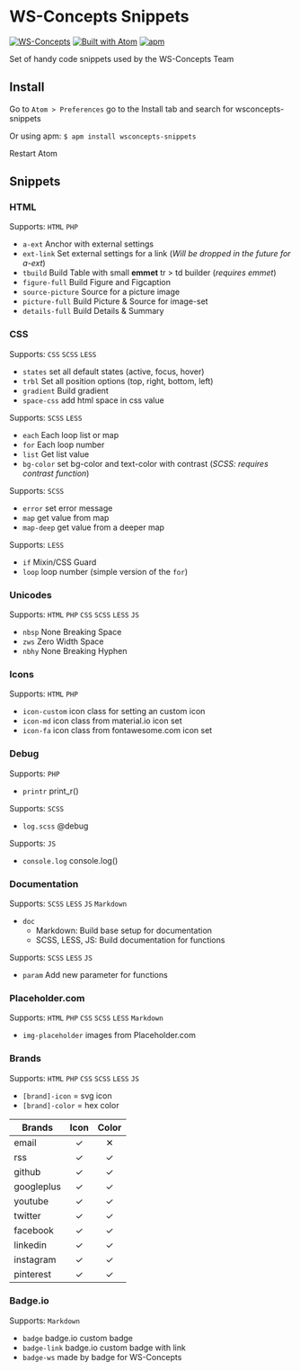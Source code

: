 # WS-Concepts Snippets

[![WS-Concepts](https://img.shields.io/badge/made_by-WS--Concepts-6DBE44.svg?style=flat-square)](http://ws-concepts.com/)
[![Built with Atom](https://img.shields.io/badge/built_with-Atom-40a977.svg?style=flat-square)](https://atom.io/)
[![apm](https://img.shields.io/apm/l/vim-mode.svg?style=flat-square)](https://atom.io/packages/wsconcepts-snippets)


Set of handy code snippets used by the WS-Concepts Team

## Install

Go to `Atom > Preferences` go to the Install tab and search for wsconcepts-snippets

Or using apm: `$ apm install wsconcepts-snippets`

Restart Atom

## Snippets

### HTML

Supports: `HTML` `PHP`

- `a-ext` Anchor with external settings
- `ext-link` Set external settings for a link (_Will be dropped in the future for a-ext_)
- `tbuild` Build Table with small **emmet** tr > td builder (_requires emmet_)
- `figure-full` Build Figure and Figcaption
- `source-picture` Source for a picture image
- `picture-full` Build Picture & Source for image-set
- `details-full` Build Details & Summary

### CSS

Supports: `CSS` `SCSS` `LESS`

- `states` set all default states (active, focus, hover)
- `trbl` Set all position options (top, right, bottom, left)
- `gradient` Build gradient
- `space-css` add html space in css value

Supports: `SCSS` `LESS`

- `each` Each loop list or map
- `for` Each loop number
- `list` Get list value
- `bg-color` set bg-color and text-color with contrast
  (_SCSS: requires contrast function_)

Supports: `SCSS`

- `error` set error message
- `map` get value from map
- `map-deep` get value from a deeper map

Supports: `LESS`

- `if` Mixin/CSS Guard
- `loop` loop number (simple version of the `for`)

### Unicodes

Supports: `HTML` `PHP` `CSS` `SCSS` `LESS` `JS`

- `nbsp` None Breaking Space
- `zws` Zero Width Space
- `nbhy` None Breaking Hyphen

### Icons

Supports: `HTML` `PHP`

- `icon-custom` icon class for setting an custom icon
- `icon-md` icon class from material.io icon set
- `icon-fa` icon class from fontawesome.com icon set

### Debug

Supports: `PHP`

- `printr` print_r()

Supports: `SCSS`

- `log.scss` @debug

Supports: `JS`

- `console.log` console.log()

### Documentation

Supports: `SCSS` `LESS` `JS` `Markdown`

- `doc`
  - Markdown: Build base setup for documentation
  - SCSS, LESS, JS: Build documentation for functions

Supports: `SCSS` `LESS` `JS`

- `param` Add new parameter for functions

### Placeholder.com

Supports: `HTML` `PHP` `CSS` `SCSS` `LESS` `Markdown`

- `img-placeholder` images from Placeholder.com

### Brands

Supports: `HTML` `PHP` `CSS` `SCSS` `LESS` `JS`

- `[brand]-icon` = svg icon
- `[brand]-color` = hex color

Brands     | Icon  | Color
-----------|:-----:|:-----:
email      |   ✓   |   ✕
rss        |   ✓   |   ✓
github     |   ✓   |   ✓
googleplus |   ✓   |   ✓
youtube    |   ✓   |   ✓
twitter    |   ✓   |   ✓
facebook   |   ✓   |   ✓
linkedin   |   ✓   |   ✓
instagram  |   ✓   |   ✓
pinterest  |   ✓   |   ✓

### Badge.io

Supports: `Markdown`

- `badge` badge.io custom badge
- `badge-link` badge.io custom badge with link
- `badge-ws` made by badge for WS-Concepts
